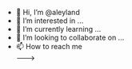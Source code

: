 - 👋 Hi, I’m @aleyland
- 👀 I’m interested in ...
- 🌱 I’m currently learning ...
- 💞️ I’m looking to collaborate on ...
- 📫 How to reach me  
---> 
